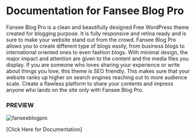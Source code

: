 # Documentation for Fansee Blog Pro
Fansee Blog Pro is a clean and beautifully designed Free WordPress theme created for blogging purpose.
It is fully responsive and retina ready and is sure to make your website stand out from the crowd.
Fansee Blog Pro allows you to create different type of blogs easily, from business blogs to international oriented ones to even fashion blogs.
With minimal design, the major impact and attention are given to the content and the media files you display.
If you are someone who loves sharing your experience or write about things you love, this  theme is SEO friendly.
This makes sure that your website ranks up higher on search engines reaching out to more audience scale.
Create a flawless platform to share your contents and impress anyone who lands on the site only with Fansee Blog Pro.

### PREVIEW
![fanseeblogpro](https://user-images.githubusercontent.com/64481312/150294637-a8f585e4-67ab-4528-9e32-29bdc4ea655b.PNG)

[Click Here for Documentation] 